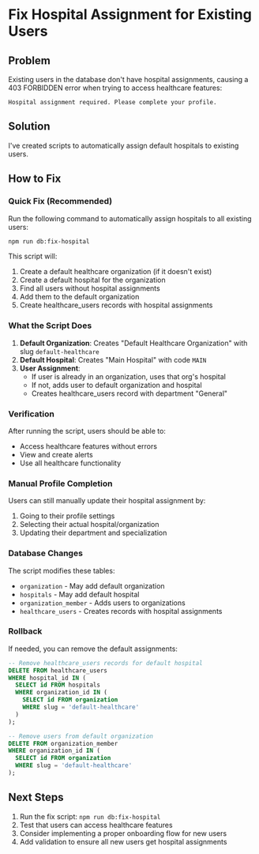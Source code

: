 # Fix Hospital Assignment for Existing Users

## Problem
Existing users in the database don't have hospital assignments, causing a 403 FORBIDDEN error when trying to access healthcare features:
```
Hospital assignment required. Please complete your profile.
```

## Solution
I've created scripts to automatically assign default hospitals to existing users.

## How to Fix

### Quick Fix (Recommended)
Run the following command to automatically assign hospitals to all existing users:

```bash
npm run db:fix-hospital
```

This script will:
1. Create a default healthcare organization (if it doesn't exist)
2. Create a default hospital for the organization
3. Find all users without hospital assignments
4. Add them to the default organization
5. Create healthcare_users records with hospital assignments

### What the Script Does

1. **Default Organization**: Creates "Default Healthcare Organization" with slug `default-healthcare`
2. **Default Hospital**: Creates "Main Hospital" with code `MAIN`
3. **User Assignment**: 
   - If user is already in an organization, uses that org's hospital
   - If not, adds user to default organization and hospital
   - Creates healthcare_users record with department "General"

### Verification

After running the script, users should be able to:
- Access healthcare features without errors
- View and create alerts
- Use all healthcare functionality

### Manual Profile Completion

Users can still manually update their hospital assignment by:
1. Going to their profile settings
2. Selecting their actual hospital/organization
3. Updating their department and specialization

### Database Changes

The script modifies these tables:
- `organization` - May add default organization
- `hospitals` - May add default hospital
- `organization_member` - Adds users to organizations
- `healthcare_users` - Creates records with hospital assignments

### Rollback

If needed, you can remove the default assignments:
```sql
-- Remove healthcare_users records for default hospital
DELETE FROM healthcare_users 
WHERE hospital_id IN (
  SELECT id FROM hospitals 
  WHERE organization_id IN (
    SELECT id FROM organization 
    WHERE slug = 'default-healthcare'
  )
);

-- Remove users from default organization
DELETE FROM organization_member 
WHERE organization_id IN (
  SELECT id FROM organization 
  WHERE slug = 'default-healthcare'
);
```

## Next Steps

1. Run the fix script: `npm run db:fix-hospital`
2. Test that users can access healthcare features
3. Consider implementing a proper onboarding flow for new users
4. Add validation to ensure all new users get hospital assignments